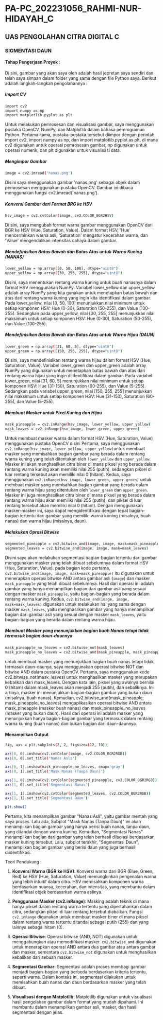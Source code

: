 # PA-PC_202231056_RAHMI-NUR-HIDAYAH_C
## UAS PENGOLAHAN CITRA DIGITAL C
### SIGMENTASI DAUN

#### Tahap Pengerjaan Proyek :
Di sini, gambar yang akan saya oleh adalah hasil jepretan saya sendiri dan telah saya simpan dalam folder yang sama dengan file Python saya. Berikut adalah langkah-langkah pengolahannya :
##### Import CV
```bash
import cv2
import numpy as np
import matplotlib.pyplot as plt
```
Untuk melakukan pemrosesan dan visualisasi gambar, saya menggunakan pustaka OpenCV, NumPy, dan Matplotlib dalam bahasa pemrograman Python. Pertama-tama, pustaka-pustaka tersebut diimpor dengan perintah import cv2, import numpy as np, dan import matplotlib.pyplot as plt, di mana cv2 digunakan untuk operasi pemrosesan gambar, np digunakan untuk operasi numerik, dan plt digunakan untuk visualisasi data. 
##### Mengimpor Gambar
```bash
image = cv2.imread('nanas.png')
```
Disini saya menggunakan gambar 'nanas.png' sebagai objek dalam pemrosesan menggunakan pustaka OpenCV. Gambar ini dibaca menggunakan fungsi cv2.imread('nanas.png'). 
##### Konversi Gambar dari Format BRG ke HSV
```bash
hsv_image = cv2.cvtColor(image, cv2.COLOR_BGR2HSV)
```
Di sini, saya mengubah format warna gambar menggunakan OpenCV dari BGR ke HSV (Hue, Saturation, Value). Dalam format HSV, 'Hue' mencerminkan warna asli, 'Saturation' mengatur kecerahan warna, dan 'Value' mengendalikan intensitas cahaya dalam gambar. 
##### Mendefinisikan Batas Bawah dan Batas Atas untuk Warna Kuning (NANAS)
```bash
lower_yellow = np.array([0, 50, 100], dtype="uint8")
upper_yellow = np.array([30, 255, 255], dtype="uint8")
```
Disini, saya menentukan rentang warna kuning untuk buah nanasnya dalam format HSV menggunakan NumPy. Variabel lower_yellow dan upper_yellow adalah array NumPy yang kita gunakan untuk menetapkan batas bawah dan atas dari rentang warna kuning yang ingin kita identifikasi dalam gambar. Pada lower_yellow, nilai [0, 50, 100] menunjukkan nilai minimum untuk setiap komponen HSV: Hue (0-30), Saturation (50-255), dan Value (100-255). Sedangkan pada upper_yellow, nilai [30, 255, 255] menunjukkan nilai maksimum untuk setiap komponen HSV: Hue (0-30), Saturation (50-255), dan Value (100-255).
##### Mendefinisikan Batas Bawah dan Batas Atas untuk Warna Hijau (DAUN)
```bash
lower_green = np.array([31, 60, 5], dtype="uint8")
upper_green = np.array([150, 255, 255], dtype="uint8")
```
Di sini, saya mendefinisikan rentang warna hijau dalam format HSV (Hue, Saturation, Value). Variabel lower_green dan upper_green adalah array NumPy yang digunakan untuk menetapkan batas bawah dan atas dari rentang warna hijau yang ingin diidentifikasi dalam gambar. Pada variabel lower_green, nilai [31, 60, 5] menunjukkan nilai minimum untuk setiap komponen HSV: Hue (31-150), Saturation (60-255), dan Value (5-255). Sedangkan pada variabel upper_green, nilai [150, 255, 255] menunjukkan nilai maksimum untuk setiap komponen HSV: Hue (31-150), Saturation (60-255), dan Value (5-255).
##### Membuat Masker untuk Pixel Kuning dan Hijau
```bash
mask_pineapple = cv2.inRange(hsv_image, lower_yellow, upper_yellow)
mask_leaves = cv2.inRange(hsv_image, lower_green, upper_green)
```
Untuk membuat masker warna dalam format HSV (Hue, Saturation, Value) menggunakan pustaka OpenCV disini
Pertama, saya menggunakan `cv2.inRange(hsv_image, lower_yellow, upper_yellow)`untuk membuat masker yang memisahkan bagian gambar yang berada dalam rentang warna kuning yang telah ditentukan oleh `lower_yellow` dan `upper_yellow`. Masker ini akan menghasilkan citra biner di mana piksel yang berada dalam rentang warna kuning akan memiliki nilai 255 (putih), sedangkan piksel di luar rentang tersebut akan memiliki nilai 0 (hitam).
Kedua, saya menggunakan `cv2.inRange(hsv_image, lower_green, upper_green)` untuk membuat masker yang memisahkan bagian gambar yang berada dalam rentang warna hijau yang ditentukan oleh `lower_green` dan `upper_green`. Masker ini juga menghasilkan citra biner di mana piksel yang berada dalam rentang warna hijau akan memiliki nilai 255 (putih), dan piksel di luar rentang tersebut akan memiliki nilai 0 (hitam). Dengan menggunakan masker-masker ini, saya dapat mengidentifikasi dengan tepat bagian-bagian tertentu dari gambar yang memiliki warna kuning (misalnya, buah nanas) dan warna hijau (misalnya, daun).
##### Melakukan Oprasi Bitwise
```bash
segmented_pineapple = cv2.bitwise_and(image, image, mask=mask_pineapple)
segmented_leaves = cv2.bitwise_and(image, image, mask=mask_leaves)
```
Disini saya akan melakukan segmentasi  bagian-bagian tertentu dari gambar menggunakan masker yang telah dibuat sebelumnya dalam format HSV (Hue, Saturation, Value).
pada bagian kode pertama, `cv2.bitwise_and(image, image, mask=mask_pineapple)` itu digunakan untuk menerapkan operasi bitwise AND antara gambar asli (`image`) dan masker `mask_pineapple` yang telah dibuat sebelumnya. Hasil dari operasi ini adalah gambar yang hanya menampilkan bagian dari gambar asli yang sesuai dengan masker `mask_pineapple`, yaitu bagian-bagian yang berada dalam rentang warna kuning. Kedua, `cv2.bitwise_and(image, image, mask=mask_leaves)` digunakan untuk melakukan hal yang sama dengan masker `mask_leaves`, yaitu menghasilkan gambar yang hanya menampilkan bagian dari gambar asli yang sesuai dengan masker `mask_leaves`, yaitu bagian-bagian yang berada dalam rentang warna hijau.
##### Membuat Masker yang menunjukkan bagian buah Nanas tetapi tidak termasuk bagian daun-daunnya
```bash
mask_pineapple_no_leaves = cv2.bitwise_not(mask_leaves)
mask_pineapple_no_leaves = cv2.bitwise_and(mask_pineapple, mask_pineapple_no_leaves)
```
untuk membuat masker yang menunjukkan bagian buah nanas tetapi tidak termasuk daun-daunya, saya menggunakan operasi bitwise NOT dan bitwise AND dalam pustaka OpenCV. 
Pertama, saya menggunakan kode cv2.bitwise_not(mask_leaves) untuk menghasilkan masker yang merupakan kebalikan dari mask_leaves. Dengan kata lain, piksel yang awalnya bernilai 0 (hitam) dalam mask_leaves akan menjadi 255 (putih), dan sebaliknya. Ini artinya, masker ini menunjukkan bagian-bagian gambar yang bukan daun (misalnya, buah nanas). Kemudian, cv2.bitwise_and(mask_pineapple, mask_pineapple_no_leaves) mengaplikasikan operasi bitwise AND antara mask_pineapple (masker buah nanas) dan mask_pineapple_no_leaves (masker yang bukan daun). Hasil dari operasi ini adalah masker yang menunjukkan hanya bagian-bagian gambar yang termasuk dalam rentang warna kuning (buah nanas) dan bukan bagian dari daun-daunnya.
#### Menampilkan Output
```bash
fig, axs = plt.subplots(2, 2, figsize=(12, 10))

axs[0, 0].imshow(cv2.cvtColor(image, cv2.COLOR_BGR2RGB))
axs[0, 0].set_title('Nanas Asli')

axs[0, 1].imshow(mask_pineapple_no_leaves, cmap='gray')
axs[0, 1].set_title('Mask Nanas (Tanpa Daun)')

axs[1, 0].imshow(cv2.cvtColor(segmented_pineapple, cv2.COLOR_BGR2RGB))
axs[1, 0].set_title('Segmentasi Nanas')

axs[1, 1].imshow(cv2.cvtColor(segmented_leaves, cv2.COLOR_BGR2RGB))
axs[1, 1].set_title('Segmentasi Daun')

plt.show()
```
Pertama, kita menampilkan gambar "Nanas Asli", yaitu gambar mentah yang saya proses. Lalu ada, Subplot "Mask Nanas (Tanpa Daun)" ini akan menampilkan bagian gambar yang hanya berisi buah nanas, tanpa daun, yang ditandai dengan warna kuning. Kemudian, "Segmentasi Nanas" menampilkan bagian dari gambar yang telah berhasil diisolasi berdasarkan masker kuning tersebut. Lalu, subplot terakhir, "Segmentasi Daun", menampilkan bagian gambar yang berisi daun yang juga berhasil diidentifikasi.

Teori Pendukung :
1. **Konversi Warna (BGR ke HSV)**: Konversi warna dari BGR (Blue, Green, Red) ke HSV (Hue, Saturation, Value) memungkinkan pengenalan warna yang lebih intuitif dalam citra. HSV memisahkan komponen warna berdasarkan nuansa, kecerahan, dan intensitas, yang membantu dalam identifikasi objek berdasarkan warna aslinya.

2. **Penggunaan Masker (cv2.inRange)**: Masking adalah teknik di mana hanya piksel dalam rentang warna tertentu yang dipertahankan dalam citra, sedangkan piksel di luar rentang tersebut diabaikan. Fungsi `cv2.inRange` digunakan untuk membuat masker biner di mana piksel dalam rentang warna tertentu ditandai sebagai putih (255) dan yang lainnya sebagai hitam (0).

3. **Operasi Bitwise**: Operasi bitwise (AND, NOT) digunakan untuk menggabungkan atau memodifikasi masker. `cv2.bitwise_and` digunakan untuk menerapkan operasi AND antara dua gambar atau antara gambar dan masker, sementara `cv2.bitwise_not` digunakan untuk menghasilkan kebalikan dari sebuah masker.

4. **Segmentasi Gambar**: Segmentasi adalah proses membagi gambar menjadi bagian-bagian yang berbeda berdasarkan kriteria tertentu, seperti warna. Dalam konteks ini, segmentasi dilakukan untuk memisahkan buah nanas dan daun berdasarkan masker yang telah dibuat.

5. **Visualisasi dengan Matplotlib**: Matplotlib digunakan untuk visualisasi hasil pengolahan gambar dalam format yang mudah dipahami. Ini membantu dalam menampilkan gambar asli, masker, dan hasil segmentasi dengan jelas.
